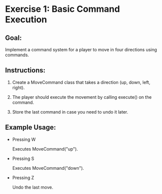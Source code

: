 # Exercise 1: Basic Command Execution

## Goal:

Implement a command system for a player to move in four directions using commands.

## Instructions:

1. Create a MoveCommand class that takes a direction (up, down, left, right).

1. The player should execute the movement by calling execute() on the command.

1. Store the last command in case you need to undo it later.

## Example Usage:

- Pressing W
    
    Executes MoveCommand("up").

- Pressing S
    
    Executes MoveCommand("down").

- Pressing Z

    Undo the last move.